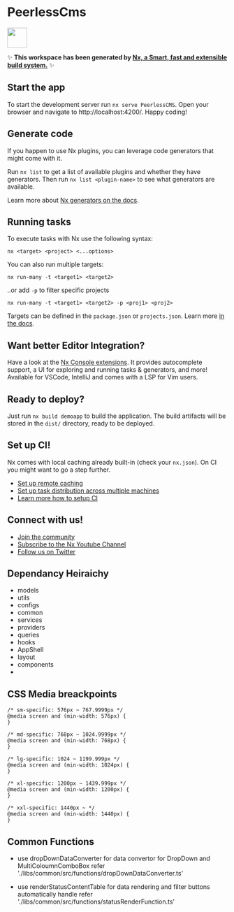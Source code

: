 # PeerlessCms

<a alt="Nx logo" href="https://nx.dev" target="_blank" rel="noreferrer"><img src="https://raw.githubusercontent.com/nrwl/nx/master/images/nx-logo.png" width="45"></a>

✨ **This workspace has been generated by [Nx, a Smart, fast and extensible build system.](https://nx.dev)** ✨

## Start the app

To start the development server run `nx serve PeerlessCMS`. Open your browser and navigate to http://localhost:4200/. Happy coding!

## Generate code

If you happen to use Nx plugins, you can leverage code generators that might come with it.

Run `nx list` to get a list of available plugins and whether they have generators. Then run `nx list <plugin-name>` to see what generators are available.

Learn more about [Nx generators on the docs](https://nx.dev/plugin-features/use-code-generators).

## Running tasks

To execute tasks with Nx use the following syntax:

```
nx <target> <project> <...options>
```

You can also run multiple targets:

```
nx run-many -t <target1> <target2>
```

..or add `-p` to filter specific projects

```
nx run-many -t <target1> <target2> -p <proj1> <proj2>
```

Targets can be defined in the `package.json` or `projects.json`. Learn more [in the docs](https://nx.dev/core-features/run-tasks).

## Want better Editor Integration?

Have a look at the [Nx Console extensions](https://nx.dev/nx-console). It provides autocomplete support, a UI for exploring and running tasks & generators, and more! Available for VSCode, IntelliJ and comes with a LSP for Vim users.

## Ready to deploy?

Just run `nx build demoapp` to build the application. The build artifacts will be stored in the `dist/` directory, ready to be deployed.

## Set up CI!

Nx comes with local caching already built-in (check your `nx.json`). On CI you might want to go a step further.

- [Set up remote caching](https://nx.dev/core-features/share-your-cache)
- [Set up task distribution across multiple machines](https://nx.dev/nx-cloud/features/distribute-task-execution)
- [Learn more how to setup CI](https://nx.dev/recipes/ci)

## Connect with us!

- [Join the community](https://nx.dev/community)
- [Subscribe to the Nx Youtube Channel](https://www.youtube.com/@nxdevtools)
- [Follow us on Twitter](https://twitter.com/nxdevtools)

## Dependancy Heiraichy

- models
- utils
- configs
- common
- services
- providers
- queries
- hooks
- AppShell
- layout
- components
-

## CSS Media breackpoints

```
/* sm-specific: 576px ~ 767.9999px */
@media screen and (min-width: 576px) {
}

/* md-specific: 768px ~ 1024.9999px */
@media screen and (min-width: 768px) {
}

/* lg-specific: 1024 ~ 1199.999px */
@media screen and (min-width: 1024px) {
}

/* xl-specific: 1200px ~ 1439.999px */
@media screen and (min-width: 1200px) {
}

/* xxl-specific: 1440px ~ */
@media screen and (min-width: 1440px) {
}
```

## Common Functions

- use dropDownDataConverter for data convertor for DropDown and MultiColoumnComboBox refer './libs/common/src/functions/dropDownDataConverter.ts'

- use renderStatusContentTable for data rendering and filter buttons automatically handle refer './libs/common/src/functions/statusRenderFunction.ts'